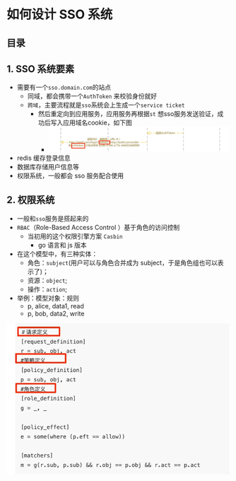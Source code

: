 
# 如何设计 SSO 系统



## 目录
<!-- toc -->
 ## 1. SSO 系统要素 

- 需要有一个`sso.domain.com`的站点
	- 同域，都会携带一个`AuthToken` 来校验身份就好
	- `跨域`，主要流程就是`sso`系统会上生成一个`service ticket` 
		- 然后重定向到应用服务，应用服务再根据`st` 想sso服务发送验证，成功后写入应用域名cookie，如下图
			- ![图片&文件](./files/20241114-5.png)
- redis 缓存登录信息
- 数据库存储用户信息等
- 权限系统，一般都会 sso 服务配合使用

## 2. 权限系统

- 一般和`sso`服务是搭起来的
- `RBAC`（Role-Based Access Control ）基于角色的访问控制
	- 当初用的这个权限引擎方案 `Casbin` 
		- go 语言和 js 版本
- 在这个模型中，有三种实体：
	- 角色：`subject`(用户可以与角色合并成为 subject，于是角色组也可以表示了)；
	- 资源：`object`;
	- 操作：`action`;
- 举例：模型对象：规则
	- p, alice, data1, read
	- p, bob, data2, write  
    
![图片&文件](./files/20241114-6.png)
